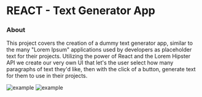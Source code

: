 # REACT - Text Generator App

### About

This project covers the creation of a dummy text generator app, similar to the many "Lorem Ipsum" applications used by developers as placeholder text for their projects.  Utilizing the power of React and the Lorem Hipster API we create our very own UI that let's the user select how many paragraphs of text they'd like, then with the click of a button, generate text for them to use in their projects.

![example](./example.png)
![example](.example.gif)